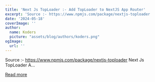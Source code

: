 ```yaml
---
title: 'Next Js TopLoader :- Add TopLoader to NextJS App Router'
excerpt: 'Source :- https://www.npmjs.com/package/nextjs-toploader                   Next Js TopLoader    A...'
date: '2024-05-18'
coverImage: ''
author:
  name: Koders
  picture: "assets/blog/authors/koders.png"
ogImage:
  url: ''
---
```


Source :- https://www.npmjs.com/package/nextjs-toploader                   Next Js TopLoader    A...

[Read more](https://dev.to/sh20raj/next-js-toploader-add-toploader-to-nextjs-app-router-1m8g)
